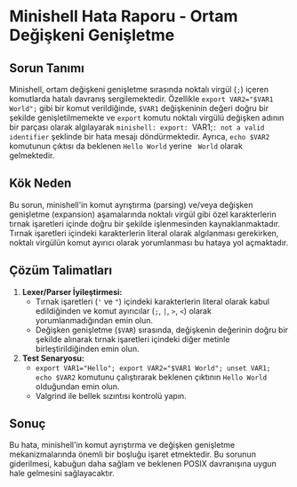 # Minishell Hata Raporu - Ortam Değişkeni Genişletme

## Sorun Tanımı

Minishell, ortam değişkeni genişletme sırasında noktalı virgül (`;`) içeren komutlarda hatalı davranış sergilemektedir. Özellikle `export VAR2="$VAR1 World";` gibi bir komut verildiğinde, `$VAR1` değişkeninin değeri doğru bir şekilde genişletilmemekte ve `export` komutu noktalı virgülü değişken adının bir parçası olarak algılayarak `minishell: export: `VAR1;`: not a valid identifier` şeklinde bir hata mesajı döndürmektedir. Ayrıca, `echo $VAR2` komutunun çıktısı da beklenen `Hello World` yerine ` World` olarak gelmektedir.

## Kök Neden

Bu sorun, minishell'in komut ayrıştırma (parsing) ve/veya değişken genişletme (expansion) aşamalarında noktalı virgül gibi özel karakterlerin tırnak işaretleri içinde doğru bir şekilde işlenmesinden kaynaklanmaktadır. Tırnak işaretleri içindeki karakterlerin literal olarak algılanması gerekirken, noktalı virgülün komut ayırıcı olarak yorumlanması bu hataya yol açmaktadır.

## Çözüm Talimatları

1.  **Lexer/Parser İyileştirmesi:**
    -   Tırnak işaretleri (`'` ve `"`) içindeki karakterlerin literal olarak kabul edildiğinden ve komut ayırıcılar (`;`, `|`, `>`, `<`) olarak yorumlanmadığından emin olun.
    -   Değişken genişletme (`$VAR`) sırasında, değişkenin değerinin doğru bir şekilde alınarak tırnak işaretleri içindeki diğer metinle birleştirildiğinden emin olun.
2.  **Test Senaryosu:**
    -   `export VAR1="Hello"; export VAR2="$VAR1 World"; unset VAR1; echo $VAR2` komutunu çalıştırarak beklenen çıktının `Hello World` olduğundan emin olun.
    -   Valgrind ile bellek sızıntısı kontrolü yapın.

## Sonuç

Bu hata, minishell'in komut ayrıştırma ve değişken genişletme mekanizmalarında önemli bir boşluğu işaret etmektedir. Bu sorunun giderilmesi, kabuğun daha sağlam ve beklenen POSIX davranışına uygun hale gelmesini sağlayacaktır.